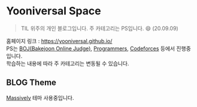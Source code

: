 # Yooniversal Space
> TIL 위주의 개인 블로그입니다. 주 카테고리는 PS입니다. 😄 (20.09.09)

홈페이지 링크 : https://yooniversal.github.io/<br>
PS는 [BOJ(Bakejoon Online Judge)](https://www.acmicpc.net/), [Programmers](https://programmers.co.kr/learn/challenges), [Codeforces](https://codeforces.com/) 등에서 진행중입니다.<br>
학습하는 내용에 따라 주 카테고리는 변동될 수 있습니다.

## BLOG Theme
[Massively](https://iwiedenm.github.io/jekyll-theme-massively/) 테마 사용중입니다.<br>
